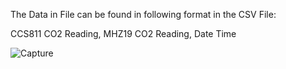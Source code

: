 The Data in File can be found in following format in the CSV File:

CCS811 CO2 Reading, MHZ19 CO2 Reading, Date Time

![Capture](https://user-images.githubusercontent.com/38909361/175979206-b59ce343-3667-4ef1-9354-8c93c0aa580b.PNG)
